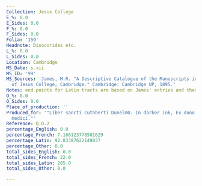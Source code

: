 ```yaml
---
Collection: Jesus College
E_%: 0.0
E_Sides: 0.0
F_%: 0.0
F_Sides: 0.0
Folia: '159'
Headnote: Disocorides etc.
L_%: 0.0
L_Sides: 0.0
Location: Cambridge
MS_Date: s.xii
MS_ID: '99'
MS_Sources: 'James, M.R. "A Descriptive Catalogue of the Manuscripts in the Library
  of Jesus College, Cambridge." Cambridge: Cambridge UP, 1895.'
Notes: end points for Latin tracts are based on James' entries and therefore approximate
O_%: 0.0
O_Sides: 0.0
Place_of_production: ''
Produced_for: '"Liber sancti Cuthberti Dunelm0. In darker ink, Ex dono magistri Herberti
  medici."'
Reference: Q.D.2
percentage_English: 0.0
percentage_French: 7.166123778501629
percentage_Latin: 92.83387622149837
percentage_Other: 0.0
total_sides_English: 0.0
total_sides_French: 22.0
total_sides_Latin: 285.0
total_sides_Other: 0.0

---
```

